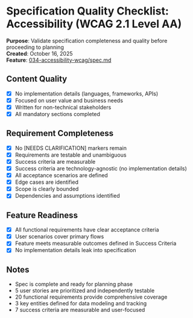 # Specification Quality Checklist: Accessibility (WCAG 2.1 Level AA)

**Purpose**: Validate specification completeness and quality before proceeding to planning  
**Created**: October 16, 2025  
**Feature**: [034-accessibility-wcag/spec.md](../spec.md)

## Content Quality

- [x] No implementation details (languages, frameworks, APIs)
- [x] Focused on user value and business needs
- [x] Written for non-technical stakeholders
- [x] All mandatory sections completed

## Requirement Completeness

- [x] No [NEEDS CLARIFICATION] markers remain
- [x] Requirements are testable and unambiguous
- [x] Success criteria are measurable
- [x] Success criteria are technology-agnostic (no implementation details)
- [x] All acceptance scenarios are defined
- [x] Edge cases are identified
- [x] Scope is clearly bounded
- [x] Dependencies and assumptions identified

## Feature Readiness

- [x] All functional requirements have clear acceptance criteria
- [x] User scenarios cover primary flows
- [x] Feature meets measurable outcomes defined in Success Criteria
- [x] No implementation details leak into specification

## Notes

- Spec is complete and ready for planning phase
- 5 user stories are prioritized and independently testable
- 20 functional requirements provide comprehensive coverage
- 3 key entities defined for data modeling and tracking
- 7 success criteria are measurable and user-focused
